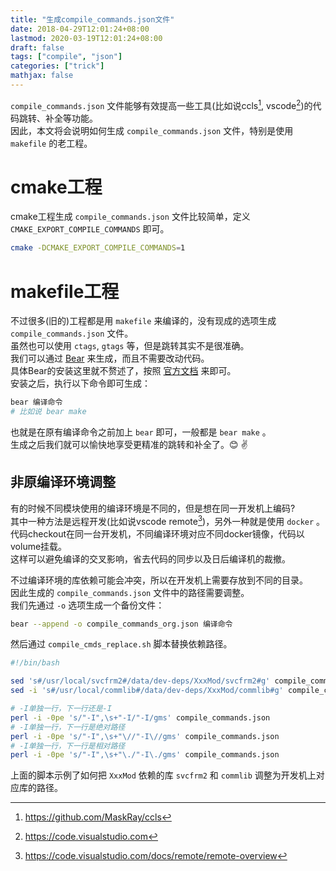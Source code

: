 ```yaml
---
title: "生成compile_commands.json文件"
date: 2018-04-29T12:01:24+08:00
lastmod: 2020-03-19T12:01:24+08:00
draft: false
tags: ["compile", "json"]
categories: ["trick"]
mathjax: false
---
```


`compile_commands.json` 文件能够有效提高一些工具(比如说ccls[^1], vscode[^2])的代码跳转、补全等功能。  
因此，本文将会说明如何生成 `compile_commands.json` 文件，特别是使用 `makefile` 的老工程。  
<!--more-->

# cmake工程
cmake工程生成 `compile_commands.json` 文件比较简单，定义 `CMAKE_EXPORT_COMPILE_COMMANDS` 即可。  
```sh
cmake -DCMAKE_EXPORT_COMPILE_COMMANDS=1
```

# makefile工程
不过很多(旧的)工程都是用 `makefile` 来编译的，没有现成的选项生成 `compile_commands.json` 文件。  
虽然也可以使用 `ctags`, `gtags` 等，但是跳转其实不是很准确。  
我们可以通过 [Bear](https://github.com/rizsotto/Bear) 来生成，而且不需要改动代码。  
具体Bear的安装这里就不赘述了，按照 [官方文档](https://github.com/rizsotto/Bear#how-to-install) 来即可。  
安装之后，执行以下命令即可生成：  
```sh
bear 编译命令
# 比如说 bear make
```
也就是在原有编译命令之前加上 `bear` 即可，一般都是 `bear make` 。  
生成之后我们就可以愉快地享受更精准的跳转和补全了。:blush: :v:   

## 非原编译环境调整
有的时候不同模块使用的编译环境是不同的，但是想在同一开发机上编码?  
其中一种方法是远程开发(比如说vscode remote[^3])，另外一种就是使用 `docker` 。  
代码checkout在同一台开发机，不同编译环境对应不同docker镜像，代码以volume挂载。  
这样可以避免编译的交叉影响，省去代码的同步以及日后编译机的裁撤。  

不过编译环境的库依赖可能会冲突，所以在开发机上需要存放到不同的目录。  
因此生成的 `compile_commands.json` 文件中的路径需要调整。  
我们先通过 `-o` 选项生成一个备份文件：  
```sh
bear --append -o compile_commands_org.json 编译命令
```

然后通过 `compile_cmds_replace.sh` 脚本替换依赖路径。  
```sh
#!/bin/bash

sed 's#/usr/local/svcfrm2#/data/dev-deps/XxxMod/svcfrm2#g' compile_commands_org.json > compile_commands.json
sed -i 's#/usr/local/commlib#/data/dev-deps/XxxMod/commlib#g' compile_commands.json

# -I单独一行，下一行还是-I
perl -i -0pe 's/"-I",\s+"-I/"-I/gms' compile_commands.json
# -I单独一行，下一行是绝对路径
perl -i -0pe 's/"-I",\s+"\//"-I\//gms' compile_commands.json
# -I单独一行，下一行是相对路径
perl -i -0pe 's/"-I",\s+"\./"-I\./gms' compile_commands.json
```
上面的脚本示例了如何把 `XxxMod` 依赖的库 `svcfrm2` 和 `commlib` 调整为开发机上对应库的路径。  

[^1]: https://github.com/MaskRay/ccls
[^2]: https://code.visualstudio.com
[^3]: https://code.visualstudio.com/docs/remote/remote-overview
